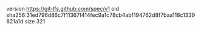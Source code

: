 version https://git-lfs.github.com/spec/v1
oid sha256:31ed796d86c7f11367f414fec9a1c78cb4abf194762d8f7baa118c1339821a1d
size 321
